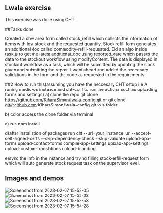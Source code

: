 ## Lwala exercise

This exercise was done using CHT.

##Tasks done

Created a chw area form called  stock_refill which collects the information of items with low stock and the requested quantity. Stock refill form generates an additional doc called commodity-refill-requested. Did an algo inside task.js to get the latest additional_doc using reported_date which passes the data to the stockout workflow using modifyContent. The data is displayed in stockout workflow as a task, which will be submitted by updating the stock given and submitting the report. I went ahead and added the neccesary validations in the form and the code as requested in the requirements.


##2 How to run this(assuming you have the neccesary CHT setup i.e A runing medic-os instance and cht-conf to run the actions such as uploading forms  and settings)
   a) clone the repo git clone https://github.com/KiharaSimon/lwala-config.git or git clone git@github.com:KiharaSimon/lwala-config.git to a folder

   b) cd or access the clone folder via terminal

   c) run npm install

   d)after installation of packages run cht --url=your_instance_url --accept-self-signed-certs --skip-dependency-check --skip-validate upload-app-forms upload-contact-forms compile-app-settings upload-app-settings upload-custom-translations upload-branding


   e)sync the info in the instance and trying filling stock-refill-request form which will auto generate stock request task on the supervisor level.
   
   
   


## Images and demos
![Screenshot from 2023-02-07 15-53-05](https://user-images.githubusercontent.com/31708087/217255792-b785ecc8-09c5-4ea0-9561-5a984f43529e.png)
![Screenshot from 2023-02-07 15-53-32](https://user-images.githubusercontent.com/31708087/217255796-007a4227-648e-42e7-8cf5-c2dd0b846608.png)
![Screenshot from 2023-02-07 15-53-53](https://user-images.githubusercontent.com/31708087/217255800-39446748-b807-47ea-a50d-108ef8fead80.png)
![Screenshot from 2023-02-07 15-54-28](https://user-images.githubusercontent.com/31708087/217255803-ca9ac9c0-286f-41c8-b32a-cb8b04c04cb0.png)

